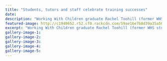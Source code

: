 ```yaml
---
title: "Students, tutors and staff celebrate training successes"
date: 
description: "Working With Children graduate Rachel Toohill (former WHS student) is presented with her certificate..."
featured-image: http://c1940652.r52.cf0.rackcdn.com/59ae16e7b8d39a35a5000681/Rachel-Toohill-ex-cert-from-tutors-7-aug.jpg
excerpt: "Working With Children graduate Rachel Toohill (former WHS student) is presented with her certificate by tutors Amy Fitzgerald (left) and Michaela Newman (right)."
gallery-image-1: 
gallery-image-2: 
gallery-image-3: 
gallery-image-4: 
gallery-image-5: 
---
```


